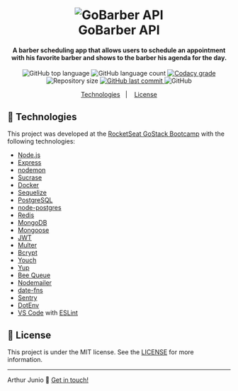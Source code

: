 <h1 align="center">
    <img alt="GoBarber API" src="https://i.imgur.com/8TjACeS.png" />
    <br>
    GoBarber API
</h1>

<h4 align="center">
  A barber scheduling app that allows users to schedule an appointment with his favorite barber and shows to the barber his agenda for the day.
</h4>
<p align="center">
  <img alt="GitHub top language" src="https://img.shields.io/badge/Javascript-98.0%25-blue">
  
  <img alt="GitHub language count" src="https://img.shields.io/github/languages/count/ArthurJFreitas/GoBarber.svg">
  
  <a href="https://www.codacy.com/manual/ArthurJFreitas/AirCnC?utm_source=github.com&utm_medium=referral&utm_content=ArthurJFreitas/AirCnC&utm_campaign=Badge_Grade">
    <img alt="Codacy grade" src="https://api.codacy.com/project/badge/Grade/5e7dd20a8a684800b69f33b787212e4d">
  </a>

  <img alt="Repository size" src="https://img.shields.io/github/repo-size/ArthurJFreitas/GoBarber.svg">
  <a href="https://github.com/ArthurJFreitas/GoBarber/commits/master">
    <img alt="GitHub last commit" src="https://img.shields.io/github/last-commit/ArthurJFreitas/GoBarber.svg">
  </a>
  
  
  <img alt="GitHub" src="https://img.shields.io/github/license/ArthurJFreitas/GoBarber.svg">   
</p>

<p align="center">
  <a href="#rocket-technologies">Technologies</a>&nbsp;&nbsp;&nbsp;|&nbsp;&nbsp;&nbsp;
  <a href="#memo-license">License</a>
</p>

## :rocket: Technologies

This project was developed at the [RocketSeat GoStack Bootcamp](https://rocketseat.com.br/bootcamp) with the following technologies:

-  [Node.js][nodejs]
-  [Express](https://expressjs.com/)
-  [nodemon](https://nodemon.io/)
-  [Sucrase](https://github.com/alangpierce/sucrase)
-  [Docker](https://www.docker.com/docker-community)
-  [Sequelize](http://docs.sequelizejs.com/)
-  [PostgreSQL](https://www.postgresql.org/)
-  [node-postgres](https://www.npmjs.com/package/pg)
-  [Redis](https://redis.io/)
-  [MongoDB](https://www.mongodb.com/)
-  [Mongoose](https://mongoosejs.com/)
-  [JWT](https://jwt.io/)
-  [Multer](https://github.com/expressjs/multer)
-  [Bcrypt](https://www.npmjs.com/package/bcrypt)
-  [Youch](https://www.npmjs.com/package/youch)
-  [Yup](https://www.npmjs.com/package/yup)
-  [Bee Queue](https://www.npmjs.com/package/bcrypt)
-  [Nodemailer](https://nodemailer.com/about/)
-  [date-fns](https://date-fns.org/)
-  [Sentry](https://sentry.io/)
-  [DotEnv](https://www.npmjs.com/package/dotenv)
-  [VS Code][vc] with [ESLint][vceslint]

## :memo: License
This project is under the MIT license. See the [LICENSE](https://github.com/ArthurJFreitas/GoBarber/blob/master/LICENSE) for more information.

---

Arthur Junio :wave: [Get in touch!](https://www.linkedin.com/in/arthur-junio32/)

[nodejs]: https://nodejs.org/
[yarn]: https://yarnpkg.com/
[vc]: https://code.visualstudio.com/
[vceditconfig]: https://marketplace.visualstudio.com/items?itemName=EditorConfig.EditorConfig
[vceslint]: https://marketplace.visualstudio.com/items?itemName=dbaeumer.vscode-eslint
